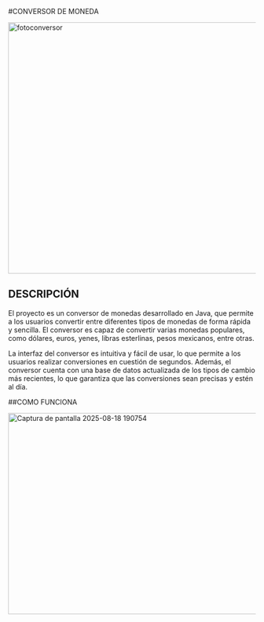#CONVERSOR DE MONEDA


<img width="512" height="512" alt="fotoconversor" src="https://github.com/user-attachments/assets/03b921cd-ff80-46e4-9ff2-f27c952747a2" />


## DESCRIPCIÓN

El proyecto es un conversor de monedas desarrollado en Java, que permite a los usuarios convertir entre diferentes tipos de monedas de forma rápida y sencilla. El conversor es capaz de convertir varias monedas populares, como dólares, euros, yenes, libras esterlinas, pesos mexicanos, entre otras.

La interfaz del conversor es intuitiva y fácil de usar, lo que permite a los usuarios realizar conversiones en cuestión de segundos. Además, el conversor cuenta con una base de datos actualizada de los tipos de cambio más recientes, lo que garantiza que las conversiones sean precisas y estén al día.


##COMO FUNCIONA

<img width="524" height="410" alt="Captura de pantalla 2025-08-18 190754" src="https://github.com/user-attachments/assets/35ed0df5-3585-490f-b65a-b5d260935947" />
